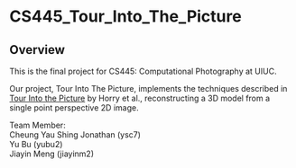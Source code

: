 # CS445_Tour_Into_The_Picture

## Overview
This is the final project for CS445: Computational Photography at UIUC.

Our project, Tour Into The Picture, implements the techniques described in [Tour Into the Picture](http://graphics.cs.cmu.edu/courses/15-463/2011_fall/Papers/TIP.pdf) by Horry et al., reconstructing a 3D model from a single point perspective 2D image.


Team Member:\
Cheung Yau Shing Jonathan (ysc7)\
Yu Bu (yubu2)\
Jiayin Meng (jiayinm2)
